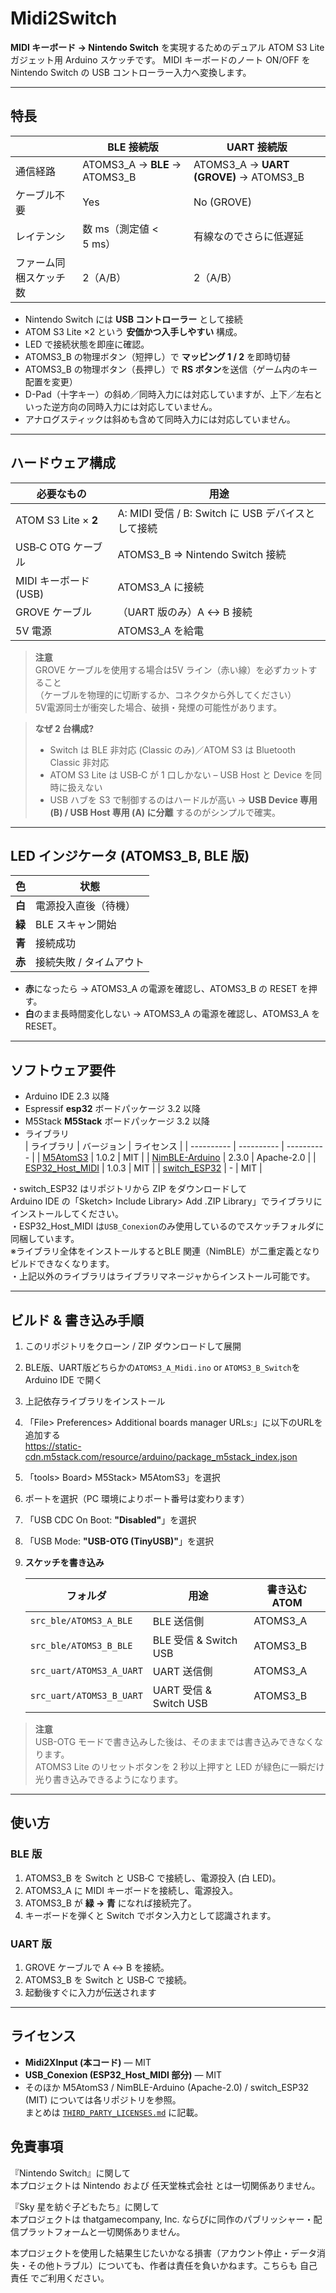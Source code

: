 # Midi2Switch

**MIDI キーボード → Nintendo Switch** を実現するためのデュアル ATOM S3 Lite ガジェット用 Arduino スケッチです。
MIDI キーボードのノート ON/OFF を Nintendo Switch の USB コントローラー入力へ変換します。

---

## 特長

|             | BLE 接続版                         | UART 接続版                                 |
| ----------- | ------------------------------- | ---------------------------------------- |
| 通信経路        | ATOMS3\_A → **BLE** → ATOMS3\_B | ATOMS3\_A → **UART (GROVE)** → ATOMS3\_B |
| ケーブル不要      | Yes                             | No (GROVE)                               |
| レイテンシ       | 数 ms（測定値 < 5 ms）                | 有線なのでさらに低遅延                              |
| ファーム同梱スケッチ数 | 2（A/B）                          | 2（A/B）                                   |

* Nintendo Switch には **USB コントローラー** として接続
* ATOM S3 Lite ×2 という **安価かつ入手しやすい** 構成。
* LED で接続状態を即座に確認。
* ATOMS3\_B の物理ボタン（短押し）で **マッピング 1 / 2** を即時切替  
* ATOMS3\_B の物理ボタン（長押し）で **RS ボタン**を送信（ゲーム内のキー配置を変更）  
* D-Pad（十字キー）の斜め／同時入力には対応していますが、上下／左右といった逆方向の同時入力には対応していません。  
* アナログスティックは斜めも含めて同時入力には対応していません。  

---

## ハードウェア構成

| 必要なもの                | 用途                                     |
| -------------------- | -------------------------------------- |
| ATOM S3 Lite × **2** | A: MIDI 受信 / B: Switch に USB デバイスとして接続 |
| USB‑C OTG ケーブル       | ATOMS3\_B ⇒ Nintendo Switch 接続         |
| MIDI キーボード (USB)     | ATOMS3\_A に接続                          |
| GROVE ケーブル           | （UART 版のみ）A ↔ B 接続                     |
| 5V 電源       | ATOMS3\_A を給電                         |

> **注意**  
> GROVE ケーブルを使用する場合は5V ライン（赤い線）を必ずカットすること   
> （ケーブルを物理的に切断するか、コネクタから外してください）   
> 5V電源同士が衝突した場合、破損・発煙の可能性があります。

> **なぜ 2 台構成?**
> * Switch は BLE 非対応 (Classic のみ)／ATOM S3 は Bluetooth Classic 非対応
> * ATOM S3 Lite は USB‑C が 1 口しかない – USB Host と Device を同時に扱えない
> * USB ハブを S3 で制御するのはハードルが高い
>   → **USB Device 専用 (B) / USB Host 専用 (A) に分離** するのがシンプルで確実。

---

## LED インジケータ (ATOMS3\_B, BLE 版)

| 色     | 状態            |
| ----- | ------------- |
| **白** | 電源投入直後（待機）    |
| **緑** | BLE スキャン開始    |
| **青** | 接続成功          |
| **赤** | 接続失敗 / タイムアウト |

* **赤**になったら → ATOMS3\_A の電源を確認し、ATOMS3\_B の RESET を押す。
* **白**のまま長時間変化しない → ATOMS3\_A の電源を確認し、ATOMS3\_A を RESET。

---

## ソフトウェア要件

* Arduino IDE 2.3 以降
* Espressif **esp32**   ボードパッケージ 3.2 以降  
* M5Stack   **M5Stack** ボードパッケージ 3.2 以降  
* ライブラリ  
  | ライブラリ | バージョン | ライセンス |
  | ---------- | ---------- | ---------- |
  | [M5AtomS3](https://github.com/m5stack/M5AtomS3) | 1.0.2 | MIT |
  | [NimBLE-Arduino](https://github.com/h2zero/NimBLE-Arduino) | 2.3.0 | Apache-2.0 |
  | [ESP32_Host_MIDI](https://github.com/sauloverissimo/ESP32_Host_MIDI) | 1.0.3 | MIT |
  | [switch_ESP32](https://github.com/esp32beans/switch_ESP32) | - | MIT |

・switch_ESP32 はリポジトリから ZIP をダウンロードして   
  Arduino IDE の「Sketch> Include Library> Add .ZIP Library」でライブラリにインストールしてください。   
・ESP32_Host_MIDI は`USB_Conexion`のみ使用しているのでスケッチフォルダに同梱しています。   
  ※ライブラリ全体をインストールするとBLE 関連（NimBLE）が二重定義となりビルドできなくなります。   
・上記以外のライブラリはライブラリマネージャからインストール可能です。   

---

## ビルド & 書き込み手順

1. このリポジトリをクローン / ZIP ダウンロードして展開  
2. BLE版、UART版どちらかの`ATOMS3_A_Midi.ino` or `ATOMS3_B_Switch`を Arduino IDE で開く  
3. 上記依存ライブラリをインストール  
4. 「File> Preferences> Additional boards manager URLs:」に以下のURLを追加する   
   https://static-cdn.m5stack.com/resource/arduino/package_m5stack_index.json
5. 「tools> Board> M5Stack> M5AtomS3」を選択  
6. ポートを選択（PC 環境によりポート番号は変わります）
7. 「USB CDC On Boot: **"Disabled"**」を選択
8. 「USB Mode: **"USB-OTG (TinyUSB)"**」を選択
9. **スケッチを書き込み**  

   | フォルダ                          | 用途                   | 書き込む ATOM |
   | ----------------------------- | -------------------- | --------- |
   | `src_ble/ATOMS3_A_BLE`   | BLE 送信側              | ATOMS3\_A |
   | `src_ble/ATOMS3_B_BLE`   | BLE 受信 & Switch USB  | ATOMS3\_B |
   | `src_uart/ATOMS3_A_UART` | UART 送信側             | ATOMS3\_A |
   | `src_uart/ATOMS3_B_UART` | UART 受信 & Switch USB | ATOMS3\_B |

> **注意**  
> USB-OTG モードで書き込みした後は、そのままでは書き込みできなくなります。   
> ATOMS3 Lite のリセットボタンを 2 秒以上押すと LED が緑色に一瞬だけ光り書き込みできるようになります。   

---

## 使い方

### BLE 版

1. ATOMS3\_B を Switch と USB‑C で接続し、電源投入 (白 LED)。
2. ATOMS3\_A に MIDI キーボードを接続し、電源投入。
3. ATOMS3\_B が **緑 → 青** になれば接続完了。
4. キーボードを弾くと Switch でボタン入力として認識されます。

### UART 版

1. GROVE ケーブルで A ↔ B を接続。
2. ATOMS3\_B を Switch と USB‑C で接続。
3. 起動後すぐに入力が伝送されます

---

## ライセンス

* **Midi2XInput (本コード)** — MIT  
* **USB_Conexion (ESP32_Host_MIDI 部分)** — MIT   
* そのほか M5AtomS3 / NimBLE-Arduino (Apache-2.0) / switch_ESP32 (MIT) については各リポジトリを参照。  
  まとめは [`THIRD_PARTY_LICENSES.md`](./THIRD_PARTY_LICENSES.md) に記載。

## 免責事項
『Nintendo Switch』に関して   
本プロジェクトは Nintendo および 任天堂株式会社 とは一切関係ありません。   

『Sky 星を紡ぐ子どもたち』に関して   
本プロジェクトは thatgamecompany, Inc. ならびに同作のパブリッシャー・配信プラットフォームと一切関係ありません。

本プロジェクトを使用した結果生じたいかなる損害（アカウント停止・データ消失・その他トラブル）についても、作者は責任を負いかねます。こちらも 自己責任 でご利用ください。
